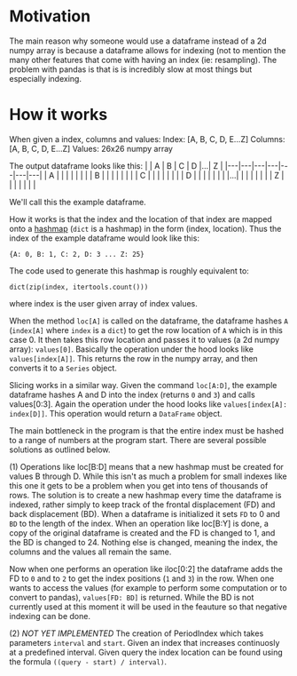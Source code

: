 # Motivation
The main reason why someone would use a dataframe instead of a 2d numpy array is because a dataframe allows for indexing (not to mention the many other features that come with having an index (ie: resampling). The problem with pandas is that is is incredibly slow at most things but especially indexing.

# How it works
When given a index, columns and values:
	Index: [A, B, C, D, E...Z]
	Columns: [A, B, C, D, E...Z]
	Values: 26x26 numpy array

The output dataframe looks like this:
|   | A | B | C | D |...| Z |
|---|---|---|---|---|---|---|
| A |   |   |   |   |   |   |
| B |   |   |   |   |   |   |
| C |   |   |   |   |   |   |
| D |   |   |   |   |   |   |
|...|   |   |   |   |   |   |
| Z |   |   |   |   |   |   |

We'll call this the example dataframe.

How it works is that the index and the location of that index are mapped onto a [hashmap](https://github.com/realead/cykhash) (`dict` is a hashmap) in the form (index, location). Thus the index of the example dataframe would look like this:
  
	{A: 0, B: 1, C: 2, D: 3 ... Z: 25}

The code used to generate this hashmap is roughly equivalent to:

	dict(zip(index, itertools.count()))
 
where index is the user given array of index values.
 
When the method `loc[A]` is called on the dataframe, the dataframe hashes `A` (`index[A]` where `index` is a `dict`) to get the row location of `A` which is in this case 0. It then takes this row location and passes it to values (a 2d numpy array): `values[0]`. Basically the operation under the hood looks like `values[index[A]]`. This returns the row in the numpy array, and then converts it to a `Series` object. 

Slicing works in a similar way. Given the command `loc[A:D]`, the example dataframe hashes A and D into the index (returns `0` and `3`) and calls values[0:3]. Again the operation under the hood looks like `values[index[A]: index[D]]`. This operation would return a `DataFrame` object.

The main bottleneck in the program is that the entire index must be hashed to a range of numbers at the program start. There are several possible solutions as outlined below.

(1)
Operations like loc[B:D] means that a new hashmap must be created for values B through D. While this isn't as much a problem for small indexes like this one it gets to be a problem when you get into tens of thousands of rows. The solution is to create a new hashmap every time the dataframe is indexed, rather simply to keep track of the frontal displacement (FD) and back displacement (BD). When a dataframe is initialized it sets `FD` to 0 and `BD` to the length of the index. When an operation like loc[B:Y] is done, a copy of the original dataframe is created and the FD is changed to 1, and the BD is changed to 24. Nothing else is changed, meaning the index, the columns and the values all remain the same.

Now when one performs an operation like iloc[0:2] the dataframe adds the FD to `0` and to `2` to get the index positions (`1` and `3`) in the row. When one wants to access the values (for example to perform some computation or to convert to pandas), `values[FD: BD]` is returned. While the BD is not currently used at this moment it will be used in the feauture so that negative indexing can be done.

(2)
*NOT YET IMPLEMENTED*
The creation of PeriodIndex which takes parameters `interval` and `start`. Given an index that increases continuosly at a predefined interval. Given query the index location can be found using the formula `((query - start) / interval)`.
